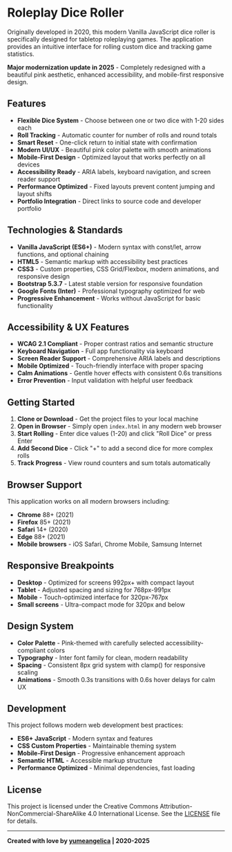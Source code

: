 # Roleplay Dice Roller

Originally developed in 2020, this modern Vanilla JavaScript dice roller is specifically designed for tabletop roleplaying games. The application provides an intuitive interface for rolling custom dice and tracking game statistics.

**Major modernization update in 2025** - Completely redesigned with a beautiful pink aesthetic, enhanced accessibility, and mobile-first responsive design.

## Features

- **Flexible Dice System** - Choose between one or two dice with 1-20 sides each
- **Roll Tracking** - Automatic counter for number of rolls and round totals
- **Smart Reset** - One-click return to initial state with confirmation
- **Modern UI/UX** - Beautiful pink color palette with smooth animations
- **Mobile-First Design** - Optimized layout that works perfectly on all devices
- **Accessibility Ready** - ARIA labels, keyboard navigation, and screen reader support
- **Performance Optimized** - Fixed layouts prevent content jumping and layout shifts
- **Portfolio Integration** - Direct links to source code and developer portfolio

## Technologies & Standards

- **Vanilla JavaScript (ES6+)** - Modern syntax with const/let, arrow functions, and optional chaining
- **HTML5** - Semantic markup with accessibility best practices
- **CSS3** - Custom properties, CSS Grid/Flexbox, modern animations, and responsive design
- **Bootstrap 5.3.7** - Latest stable version for responsive foundation
- **Google Fonts (Inter)** - Professional typography optimized for web
- **Progressive Enhancement** - Works without JavaScript for basic functionality

## Accessibility & UX Features

- **WCAG 2.1 Compliant** - Proper contrast ratios and semantic structure
- **Keyboard Navigation** - Full app functionality via keyboard
- **Screen Reader Support** - Comprehensive ARIA labels and descriptions
- **Mobile Optimized** - Touch-friendly interface with proper spacing
- **Calm Animations** - Gentle hover effects with consistent 0.6s transitions
- **Error Prevention** - Input validation with helpful user feedback

## Getting Started

1. **Clone or Download** - Get the project files to your local machine
2. **Open in Browser** - Simply open `index.html` in any modern web browser
3. **Start Rolling** - Enter dice values (1-20) and click "Roll Dice" or press Enter
4. **Add Second Dice** - Click "+" to add a second dice for more complex rolls
5. **Track Progress** - View round counters and sum totals automatically

## Browser Support

This application works on all modern browsers including:

- **Chrome** 88+ (2021)
- **Firefox** 85+ (2021)
- **Safari** 14+ (2020)
- **Edge** 88+ (2021)
- **Mobile browsers** - iOS Safari, Chrome Mobile, Samsung Internet

## Responsive Breakpoints

- **Desktop** - Optimized for screens 992px+ with compact layout
- **Tablet** - Adjusted spacing and sizing for 768px-991px
- **Mobile** - Touch-optimized interface for 320px-767px
- **Small screens** - Ultra-compact mode for 320px and below

## Design System

- **Color Palette** - Pink-themed with carefully selected accessibility-compliant colors
- **Typography** - Inter font family for clean, modern readability
- **Spacing** - Consistent 8px grid system with clamp() for responsive scaling
- **Animations** - Smooth 0.3s transitions with 0.6s hover delays for calm UX

## Development

This project follows modern web development best practices:

- **ES6+ JavaScript** - Modern syntax and features
- **CSS Custom Properties** - Maintainable theming system
- **Mobile-First Design** - Progressive enhancement approach
- **Semantic HTML** - Accessible markup structure
- **Performance Optimized** - Minimal dependencies, fast loading

## License

This project is licensed under the Creative Commons Attribution-NonCommercial-ShareAlike 4.0 International License. See the [LICENSE](LICENSE) file for details.

---

**Created with love by [yumeangelica](https://yumeangelica.github.io) | 2020-2025**

